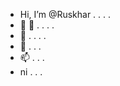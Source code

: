 - Hi, I’m @Ruskhar . . . .
- 👀 👀 . . . .
- 🌱 . . . .
- 💞️ . . .
- 📫 . . .
- ni . . .

<!---
Ruskhar/Ruskhar is a ✨ special ✨ repository because its `README.md` (this file) appears on your GitHub profile.
You can click the Preview link to take a look at your changes.
--->
